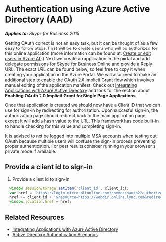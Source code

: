 
# Authentication using Azure Active Directory (AAD)

 _**Applies to:** Skype for Business 2015_

Getting OAuth correct is not an easy task, but it can be thought of as a few easy to follow steps.  First will be to create users who will be authorized for this online application (more information can be found at: <a href="//azure.microsoft.com/documentation/articles/active-directory-create-users/" target="">Create or edit users in Azure AD</a>.)
Next we create an application in the portal and add delegate permissions for Skype for Business Online and provide a Reply URL.  The exact URL can be found below, so feel free to copy it when creating your application in the Azure Portal. We will also need to make an additional step to enable the OAuth 2.0 Implicit Grant flow which involves manual editing of the application manifest.  Check out <a href="//azure.microsoft.com/documentation/articles/active-directory-integrating-applications/" target="">Integrating Applications with Azure Active Directory</a> and look for the section about **Enabling OAuth 2.0 Implicit Grant for Single Page Applications**.

Once that application is created we should now have a Client ID that we can use for sign-in by redirecting for authorization. Upon succesful sign-in, the authorization page should redirect back to the main application page, except it will add a hash value to the URL. This framework has code built-in to handle checking for this value and completing sign-in.
        
It is advised to not be logged into multiple MSA accounts when testing out OAuth because multiple users will confuse the sign-in process preventing proper authentication. For best results consider running in your browser's private mode if available.

## Provide a client id to sign-in

1. Provide a client id to sign-in.

  ```js
    window.sessionStorage.setItem('client_id', client_id);
    var href = 'https://login.microsoftonline.com/common/oauth2/authorize?response_type=token&client_id=';
    href += client_id + '&resource=https://webdir.online.lync.com&redirect_uri=' + window.location.href;
    window.location.href = href;
  ```

## Related Resources
- <a href="//azure.microsoft.com/en-us/documentation/articles/active-directory-integrating-applications/" target="">Integrating Applications with Azure Active Directory</a>
- <a href="//azure.microsoft.com/en-us/documentation/articles/active-directory-authentication-scenarios/" target="">Active Directory Authentication Scenarios</a>